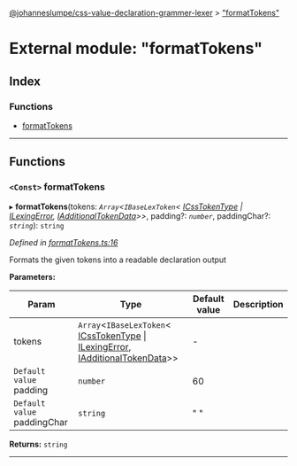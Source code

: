 [@johanneslumpe/css-value-declaration-grammer-lexer](../README.md) > ["formatTokens"](../modules/_formattokens_.md)

# External module: "formatTokens"

## Index

### Functions

* [formatTokens](_formattokens_.md#formattokens)

---

## Functions

<a id="formattokens"></a>

### `<Const>` formatTokens

▸ **formatTokens**(tokens: *`Array`<`IBaseLexToken`< [ICssTokenType](../enums/_types_.icsstokentype.md) &#124; [ILexingError](../enums/_types_.ilexingerror.md), [IAdditionalTokenData](../interfaces/_types_.iadditionaltokendata.md)>>*, padding?: *`number`*, paddingChar?: *`string`*): `string`

*Defined in [formatTokens.ts:16](https://github.com/johanneslumpe/css-value-declaration-grammer-lexer/blob/2d14583/src/formatTokens.ts#L16)*

Formats the given tokens into a readable declaration output

**Parameters:**

| Param | Type | Default value | Description |
| ------ | ------ | ------ | ------ |
| tokens | `Array`<`IBaseLexToken`< [ICssTokenType](../enums/_types_.icsstokentype.md) &#124; [ILexingError](../enums/_types_.ilexingerror.md), [IAdditionalTokenData](../interfaces/_types_.iadditionaltokendata.md)>> | - |   |
| `Default value` padding | `number` | 60 |
| `Default value` paddingChar | `string` | &quot; &quot; |

**Returns:** `string`

___


